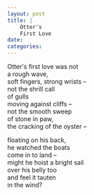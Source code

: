 ```yaml
---
layout: post
title: |
    Otter's
    First Love
date:
categories: 
---
```


Otter's first love was not  
a rough wave,  
soft fingers, strong wrists –  
not the shrill call  
of gulls  
moving against cliffs –  
not the smooth sweep  
of stone in paw,   
the cracking of the oyster –   

floating on his back,  
he watched the boats  
come in to land –  
might he hoist a bright sail  
over his belly too  
and feel it tauten  
in the wind?   

